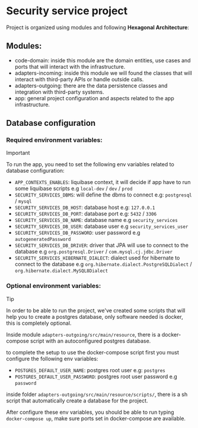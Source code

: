 # Security service project

Project is organized using modules and following **Hexagonal Architecture**:

## Modules:
- code-domain: inside this module are the domain entities, use cases and ports that will interact with the infrastructure.
- adapters-incoming: inside this module we will found the classes that will interact with third-party APIs or handle outside calls.
- adapters-outgoing: there are the data persistence classes and integration with third-party systems.
- app: general project configuration and aspects related to the app infrastructure.

## Database configuration

### Required environment variables:

> [!IMPORTANT]
> To run the app, you need to set the following env variables related to database configuration:

- `APP_CONTEXTS_ENABLES`: liquibase context, it will decide if app have to run some liquibase scripts e.g `local-dev` / `dev` / `prod`
- `SECURITY_SERVICES_DBMS`: will define the dbms to connect e.g: `postgresql` / `mysql`
- `SECURITY_SERVICES_DB_HOST`: database host e.g: `127.0.0.1`
- `SECURITY_SERVICES_DB_PORT`: database port e.g: `5432` / `3306`
- `SECURITY_SERVICES_DB_NAME`: database name e.g `security_services`
- `SECURITY_SERVICES_DB_USER`: database user e.g `security_services_user`
- `SECURITY_SERVICES_DB_PASSWORD`: user password e.g `autogeneratedPassword`
- `SECURITY_SERVICES_DB_DRIVER`: driver that JPA will use to connect to the database e.g `org.postgresql.Driver` / `com.mysql.cj.jdbc.Driver`
- `SECURITY_SERVICES_HIBERNATE_DIALECT`: dialect used for hibernate to connect to the database e.g `org.hibernate.dialect.PostgreSQLDialect` / `org.hibernate.dialect.MySQL8Dialect`

### Optional environment variables:

> [!TIP]
> In order to be able to run the project, we've created some scripts that will help you to create a postgres database,
> only software needed is docker, this is completely optional.

Inside module `adapters-outgoing/src/main/resource`, there is a docker-compose script with an autoconfigured postgres database.

to complete the setup to use the docker-compose script first you must configure the following env variables:

- `POSTGRES_DEFAULT_USER_NAME`: postgres root user e.g: `postgres`
- `POSTGRES_DEFAULT_USER_PASSWORD`: postgres root user password e.g `password`

inside folder `adapters-outgoing/src/main/resource/scripts/`, there is a sh script that automatically 
create a database for the project.

After configure these env variables, you should be able to run typing `docker-compose up`, make sure ports set in docker-compose
are available.